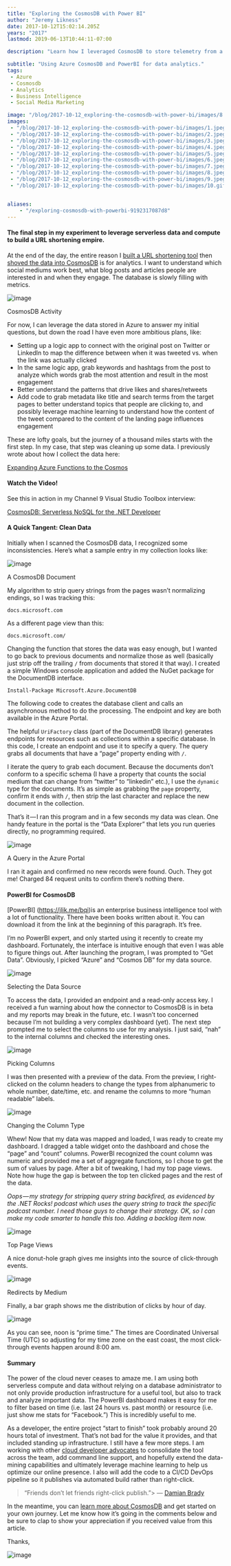 ```yaml
---
title: "Exploring the CosmosDB with Power BI"
author: "Jeremy Likness"
date: 2017-10-12T15:02:14.205Z
years: "2017"
lastmod: 2019-06-13T10:44:11-07:00

description: "Learn how I leveraged CosmosDB to store telemetry from a URL shortening tool, then analyze the data in a PowerBI dashboard."

subtitle: "Using Azure CosmosDB and PowerBI for data analytics."
tags:
 - Azure 
 - Cosmosdb 
 - Analytics 
 - Business Intelligence 
 - Social Media Marketing 

image: "/blog/2017-10-12_exploring-the-cosmosdb-with-power-bi/images/8.jpeg" 
images:
 - "/blog/2017-10-12_exploring-the-cosmosdb-with-power-bi/images/1.jpeg" 
 - "/blog/2017-10-12_exploring-the-cosmosdb-with-power-bi/images/2.jpeg" 
 - "/blog/2017-10-12_exploring-the-cosmosdb-with-power-bi/images/3.jpeg" 
 - "/blog/2017-10-12_exploring-the-cosmosdb-with-power-bi/images/4.jpeg" 
 - "/blog/2017-10-12_exploring-the-cosmosdb-with-power-bi/images/5.jpeg" 
 - "/blog/2017-10-12_exploring-the-cosmosdb-with-power-bi/images/6.jpeg" 
 - "/blog/2017-10-12_exploring-the-cosmosdb-with-power-bi/images/7.jpeg" 
 - "/blog/2017-10-12_exploring-the-cosmosdb-with-power-bi/images/8.jpeg" 
 - "/blog/2017-10-12_exploring-the-cosmosdb-with-power-bi/images/9.jpeg" 
 - "/blog/2017-10-12_exploring-the-cosmosdb-with-power-bi/images/10.gif" 


aliases:
    - "/exploring-cosmosdb-with-powerbi-9192317087d8"
---
```


#### The final step in my experiment to leverage serverless data and compute to build a URL shortening empire.

At the end of the day, the entire reason I [built a URL shortening tool](https://blog.jeremylikness.com/build-a-serverless-link-shortener-with-analytics-faster-than-finishing-your-latte-8c094bb1df2c) then [shoved the data into CosmosDB](https://blog.jeremylikness.com/expanding-azure-functions-to-the-cosmos-423d0cb920a) is for analytics. I want to understand which social mediums work best, what blog posts and articles people are interested in and when they engage. The database is slowly filling with metrics.




![image](/blog/2017-10-12_exploring-the-cosmosdb-with-power-bi/images/1.jpeg)

CosmosDB Activity



For now, I can leverage the data stored in Azure to answer my initial questions, but down the road I have even more ambitious plans, like:

*   Setting up a logic app to connect with the original post on Twitter or LinkedIn to map the difference between when it was tweeted vs. when the link was actually clicked
*   In the same logic app, grab keywords and hashtags from the post to analyze which words grab the most attention and result in the most engagement
*   Better understand the patterns that drive likes and shares/retweets
*   Add code to grab metadata like title and search terms from the target pages to better understand topics that people are clicking to, and possibly leverage machine learning to understand how the content of the tweet compared to the content of the landing page influences engagement

These are lofty goals, but the journey of a thousand miles starts with the first step. In my case, that step was cleaning up some data. I previously wrote about how I collect the data here:

[Expanding Azure Functions to the Cosmos](https://blog.jeremylikness.com/expanding-azure-functions-to-the-cosmos-423d0cb920a)


#### Watch the Video!

See this in action in my Channel 9 Visual Studio Toolbox interview:

[CosmosDB: Serverless NoSQL for the .NET Developer](https://jlik.me/b35)


#### A Quick Tangent: Clean Data

Initially when I scanned the CosmosDB data, I recognized some inconsistencies. Here’s what a sample entry in my collection looks like:




![image](/blog/2017-10-12_exploring-the-cosmosdb-with-power-bi/images/2.jpeg)

A CosmosDB Document



My algorithm to strip query strings from the pages wasn’t normalizing endings, so I was tracking this:

`docs.microsoft.com`

As a different page view than this:

`docs.microsoft.com/`

Changing the function that stores the data was easy enough, but I wanted to go back to previous documents and normalize those as well (basically just strip off the trailing `/` from documents that stored it that way). I created a simple Windows console application and added the NuGet package for the DocumentDB interface.

`Install-Package Microsoft.Azure.DocumentDB`

The following code to creates the database client and calls an asynchronous method to do the processing. The endpoint and key are both available in the Azure Portal.




The helpful `UriFactory` class (part of the DocumentDB library) generates endpoints for resources such as collections within a specific database. In this code, I create an endpoint and use it to specify a query. The query grabs all documents that have a “page” property ending with `/`.




I iterate the query to grab each document. Because the documents don’t conform to a specific schema (I have a property that counts the social medium that can change from “twitter” to “linkedin” etc.), I use the `dynamic` type for the documents. It’s as simple as grabbing the `page` property, confirm it ends with `/`, then strip the last character and replace the new document in the collection.




That’s it — I ran this program and in a few seconds my data was clean. One handy feature in the portal is the “Data Explorer” that lets you run queries directly, no programming required.




![image](/blog/2017-10-12_exploring-the-cosmosdb-with-power-bi/images/3.jpeg)

A Query in the Azure Portal



I ran it again and confirmed no new records were found. Ouch. They got me! Charged 84 request units to confirm there’s nothing there.

#### PowerBI for CosmosDB

[PowerBI] (https://jlik.me/bqi)is an enterprise business intelligence tool with a lot of functionality. There have been books written about it. You can download it from the link at the beginning of this paragraph. It’s free.

I’m no PowerBI expert, and only started using it recently to create my dashboard. Fortunately, the interface is intuitive enough that even I was able to figure things out. After launching the program, I was prompted to “Get Data”. Obviously, I picked “Azure” and “Cosmos DB” for my data source.




![image](/blog/2017-10-12_exploring-the-cosmosdb-with-power-bi/images/4.jpeg)

Selecting the Data Source



To access the data, I provided an endpoint and a read-only access key. I received a fun warning about how the connector to CosmosDB is in beta and my reports may break in the future, etc. I wasn’t too concerned because I’m not building a very complex dashboard (yet). The next step prompted me to select the columns to use for my analysis. I just said, “nah” to the internal columns and checked the interesting ones.




![image](/blog/2017-10-12_exploring-the-cosmosdb-with-power-bi/images/5.jpeg)

Picking Columns



I was then presented with a preview of the data. From the preview, I right-clicked on the column headers to change the types from alphanumeric to whole number, date/time, etc. and rename the columns to more “human readable” labels.




![image](/blog/2017-10-12_exploring-the-cosmosdb-with-power-bi/images/6.jpeg)

Changing the Column Type



Whew! Now that my data was mapped and loaded, I was ready to create my dashboard. I dragged a table widget onto the dashboard and chose the “page” and “count” columns. PowerBI recognized the count column was numeric and provided me a set of aggregate functions, so I chose to get the sum of values by page. After a bit of tweaking, I had my top page views. Note how huge the gap is between the top ten clicked pages and the rest of the data.

_Oops — my strategy for stripping query string backfired, as evidenced by the .NET Rocks! podcast which uses the query string to track the specific podcast number. I need those guys to change their strategy. OK, so I can make my code smarter to handle this too. Adding a backlog item now._




![image](/blog/2017-10-12_exploring-the-cosmosdb-with-power-bi/images/7.jpeg)

Top Page Views



A nice donut-hole graph gives me insights into the source of click-through events.




![image](/blog/2017-10-12_exploring-the-cosmosdb-with-power-bi/images/8.jpeg)

Redirects by Medium



Finally, a bar graph shows me the distribution of clicks by hour of day.




![image](/blog/2017-10-12_exploring-the-cosmosdb-with-power-bi/images/9.jpeg)



As you can see, noon is “prime time.” The times are Coordinated Universal Time (UTC) so adjusting for my time zone on the east coast, the most click-through events happen around 8:00 am.

#### Summary

The power of the cloud never ceases to amaze me. I am using both serverless compute and data without relying on a database administrator to not only provide production infrastructure for a useful tool, but also to track and analyze important data. The PowerBI dashboard makes it easy for me to filter based on time (i.e. last 24 hours vs. past month) or resource (i.e. just show me stats for “Facebook.”) This is incredibly useful to me.

As a developer, the entire project “start to finish” took probably around 20 hours total of investment. That’s not bad for the value it provides, and that included standing up infrastructure. I still have a few more steps. I am working with other [cloud developer advocates](https://jlik.me/bqj) to consolidate the tool across the team, add command line support, and hopefully extend the data-mining capabilities and ultimately leverage machine learning to help us optimize our online presence. I also will add the code to a CI/CD DevOps pipeline so it publishes via automated build rather than right-click.
> “Friends don’t let friends right-click publish.”> — [Damian Brady](https://jlik.me/bql)

In the meantime, you can [learn more about CosmosDB](https://jlik.me/bqk) and get started on your own journey. Let me know how it’s going in the comments below and be sure to clap to show your appreciation if you received value from this article.

Thanks,




![image](/blog/2017-10-12_exploring-the-cosmosdb-with-power-bi/images/10.gif)
